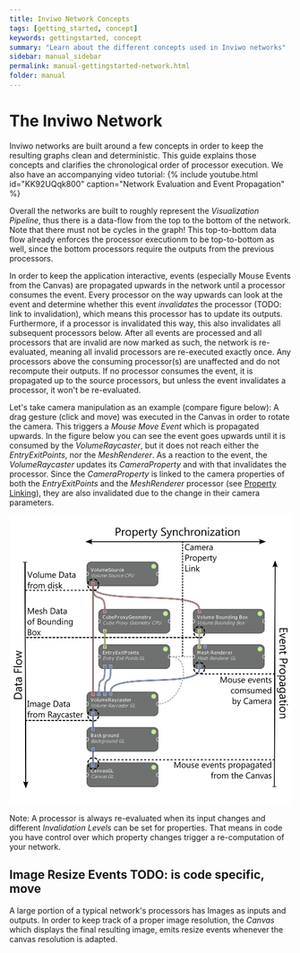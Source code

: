 ```yaml
---
title: Inviwo Network Concepts
tags: [getting_started, concept]
keywords: gettingstarted, concept
summary: "Learn about the different concepts used in Inviwo networks"
sidebar: manual_sidebar
permalink: manual-gettingstarted-network.html
folder: manual
---
```

# The Inviwo Network
Inviwo networks are built around a few concepts in order to keep the resulting graphs clean and deterministic.
This guide explains those concepts and clarifies the chronological order of processor execution. We also have an accompanying video tutorial:
{% include youtube.html id="KK92UQqk800" caption="Network Evaluation and Event Propagation" %}

Overall the networks are built to roughly represent the *Visualization Pipeline*, thus there is a data-flow from the
top to the bottom of the network. Note that there must not be cycles in the graph!
This top-to-bottom data flow already enforces the processor executionm to be top-to-bottom as well, since the bottom
processors require the outputs from the previous processors.

In order to keep the application interactive, events (especially Mouse Events from the Canvas) are propagated
upwards in the network until a processor consumes the event. Every processor on the way upwards can look at the event
and determine whether this event *invalidates* the processor (TODO: link to invalidation), which means this processor has to update its outputs. Furthermore, if a processor is invalidated this way, this also invalidates all subsequent processors below. After all events are processed and all processors that are invalid are now marked as such, the network
is re-evaluated, meaning all invalid processors are re-executed exactly once.
Any processors above the consuming processor(s) are unaffected and do not recompute their outputs. If no processor consumes the event, it is propagated up to the source processors, but unless the event invalidates a processor, it won't be re-evaluated.

Let's take camera manipulation as an example (compare figure below): A drag gesture (click and move) was executed in the Canvas in order to rotate the camera.
This triggers a *Mouse Move Event* which is propagated upwards. In the figure below you can see the event goes upwards until
it is consumed by the *VolumeRaycaster*, but it does not reach either the *EntryExitPoints*, nor the *MeshRenderer*.
As a reaction to the event, the *VolumeRaycaster* updates its *CameraProperty* and with that invalidates the processor.
Since the *CameraProperty* is linked to the camera properties of both the *EntryExitPoints* and the *MeshRenderer* processor
(see [Property Linking](manual-gettingstarted-ui.html#properties)), they are also invalidated due to the change in their camera parameters.

![Inviwo Network Flow](images/manual/NetworkExplained.png)

Note: A processor is always re-evaluated when its input changes and different *Invalidation Levels* can be set for properties.
That means in code you have control over which property changes trigger a re-computation of your network.


## Image Resize Events TODO: is code specific, move
A large portion of a typical network's processors has Images as inputs and outputs. In order to keep track of a proper image resolution, the *Canvas* which displays
the final resulting image, emits resize events whenever
the canvas resolution is adapted.
